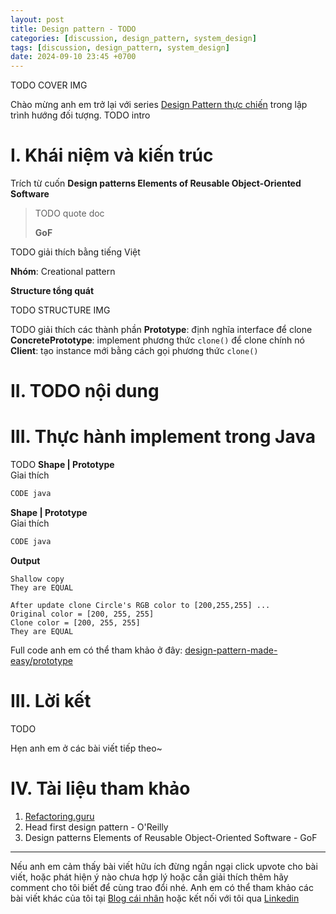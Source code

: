 ```yaml
---
layout: post
title: Design pattern - TODO
categories: [discussion, design_pattern, system_design]
tags: [discussion, design_pattern, system_design]
date: 2024-09-10 23:45 +0700
---
```


TODO
COVER IMG

Chào mừng anh em trở lại với series [Design Pattern thực chiến](https://viblo.asia/s/design-pattern-thuc-chien-0gdJzpPnVz5) trong lập trình hướng đối tượng.
TODO intro
# I. Khái niệm và kiến trúc
Trích từ cuốn **Design patterns Elements of Reusable Object-Oriented Software**
> TODO quote doc
>
>
> **GoF**
>
>
>
TODO giải thích bằng tiếng Việt

**Nhóm**: Creational pattern

**Structure tổng quát**

TODO
STRUCTURE IMG

TODO giải thích các thành phần
**Prototype**: định nghĩa interface để clone\
**ConcretePrototype**: implement phương thức `clone()` để clone chính nó\
**Client**: tạo instance mới bằng cách gọi phương thức `clone()`

# II. TODO nội dung

# III. Thực hành implement trong Java

TODO
**Shape | Prototype**\
Gỉai thích

```java
CODE java
```

**Shape | Prototype**\
Gỉai thích

```java
CODE java
```

**Output**
```
Shallow copy
They are EQUAL

After update clone Circle's RGB color to [200,255,255] ...
Original color = [200, 255, 255]
Clone color = [200, 255, 255]
They are EQUAL
```
Full code anh em có thể tham khảo ở đây: [design-pattern-made-easy/prototype](https://github.com/nguyentaijs/design-pattern-made-easy/tree/main/prototype)

# III. Lời kết
TODO

Hẹn anh em ở các bài viết tiếp theo~

# IV. Tài liệu tham khảo
1. [Refactoring.guru](https://refactoring.guru/design-patterns)
2. Head first design pattern - O'Reilly
3. Design patterns Elements of Reusable Object-Oriented Software - GoF

-----

Nếu anh em cảm thấy bài viết hữu ích đừng ngần ngại click upvote cho bài viết, hoặc phát hiện ý nào chưa hợp lý hoặc cần giải thích thêm hãy comment cho tôi biết để cùng trao đổi nhé.
Anh em có thể tham khảo các bài viết khác của tôi tại [Blog cái nhân](https://nguyentaijs.github.io/) hoặc kết nối với tôi qua [Linkedin](https://www.linkedin.com/in/nguyentaijs)

